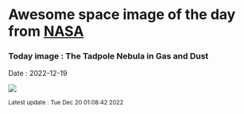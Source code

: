 
# Awesome space image of the day from [NASA](https://api.nasa.gov/)

### Today image : The Tadpole Nebula in Gas and Dust
Date : 2022-12-19

![](https://apod.nasa.gov/apod/image/2212/Tadpoles_Stocks_960.jpg)

<small>Latest update : Tue Dec 20 01:08:42 2022</small>
        